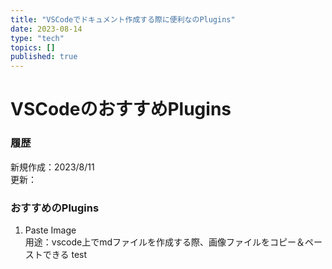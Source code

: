 ```yaml
---
title: "VSCodeでドキュメント作成する際に便利なのPlugins"
date: 2023-08-14
type: "tech"
topics: []
published: true
---
```




# VSCodeのおすすめPlugins

### 履歴
新規作成：2023/8/11  
更新：  

### おすすめのPlugins

1. Paste Image   
用途：vscode上でmdファイルを作成する際、画像ファイルをコピー＆ペーストできる
test

